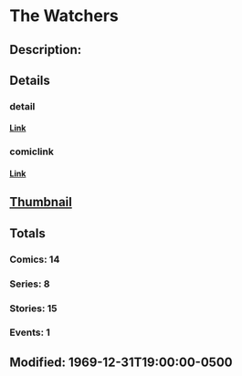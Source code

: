 # The Watchers
## Description: 
## Details
### detail
#### [Link](http://marvel.com/characters/2349/the_watchers?utm_campaign=apiRef&utm_source=225578a89fc76f3d20fbffda5d17a88d)
### comiclink
#### [Link](http://marvel.com/comics/characters/1009661/the_watchers?utm_campaign=apiRef&utm_source=225578a89fc76f3d20fbffda5d17a88d)
## [Thumbnail](http://i.annihil.us/u/prod/marvel/i/mg/b/40/image_not_available.jpg)
## Totals
### Comics: 14
### Series: 8
### Stories: 15
### Events: 1
## Modified: 1969-12-31T19:00:00-0500